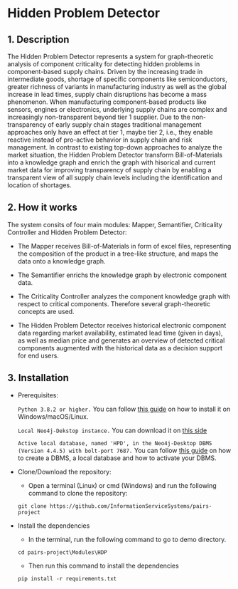 # Hidden Problem Detector

## 1. Description


<p> 

The Hidden Problem Detector represents a system for graph-theoretic analysis of component criticality for detecting hidden problems in component-based supply chains. Driven by the increasing trade in intermediate goods, shortage of specific components like semiconductors, greater richness of variants in manufacturing industry as well as the global increase in lead times, supply chain disruptions has become a mass phenomenon. When manufacturing component-based products like sensors, engines or electronics, underlying supply chains are complex and increasingly non-transparent beyond tier 1 supplier. Due to the non-transparency of early supply chain stages traditional management approaches only have an effect at tier 1, maybe tier 2, i.e., they enable reactive instead of pro-active behavior in supply chain and risk management. In contrast to existing top-down approaches to analyze the market situation, the Hidden Problem Detector transform Bill-of-Materials into a knowledge graph and enrich the graph with hisorical and current market data for improving transparency of supply chain by enabling a transparent view of all supply chain levels including the identification and location of shortages.
    
</p>


## 2. How it works

<p> 

The system consits of four main modules: Mapper, Semantifier, Criticality Controller and Hidden Problem Detector:

- The Mapper receives Bill-of-Materials in form of excel files, representing the composition of the product in a tree-like structure, and maps the data onto a knowledge graph. 

- The Semantifier enrichs the knowledge graph by electronic component data. 

- The Criticality Controller analyzes the component knowledge graph with respect to critical components. Therefore several graph-theoretic concepts are used. 

- The Hidden Problem Detector receives historical electronic component data regarding market availability, estimated lead time (given in days), as well as median price and generates an overview of detected critical components augmented with the historical data as a decision support for end users. 

<p> 

## 3. Installation 

- Prerequisites:

	```Python 3.8.2 or higher.``` You can follow [this guide](https://phoenixnap.com/kb/upgrade-python) on how to install it on Windows/macOS/Linux.

	```Local Neo4j-Dekstop instance.``` You can download it on [this side](https://neo4j.com/download-neo4j-now/?gclid=Cj0KCQiAm5ycBhCXARIsAPldzoW9NdJ-fH7QScGYatY3X__TWloRG3UVIWT7qAgo-A-acjlUQSNAAn4aAqTyEALw_wcB)

	```Active local database, named 'HPD', in the Neo4j-Desktop DBMS (Version 4.4.5) with bolt-port 7687.``` You can follow [this guide](https://neo4j.com/developer/neo4j-desktop/) on how to create a DBMS, a local database and how to activate your DBMS. 

- Clone/Download the repository:

	- Open a terminal (Linux) or cmd (Windows) and run the following command to clone the repository:
	```
	git clone https://github.com/InformationServiceSystems/pairs-project
	```

- Install the dependencies 

	- In the terminal, run the following command to go to demo directory. 
	```
	cd pairs-project\Modules\HDP
	```
	- Then run this command to install the dependencies
	```
	pip install -r requirements.txt
	```